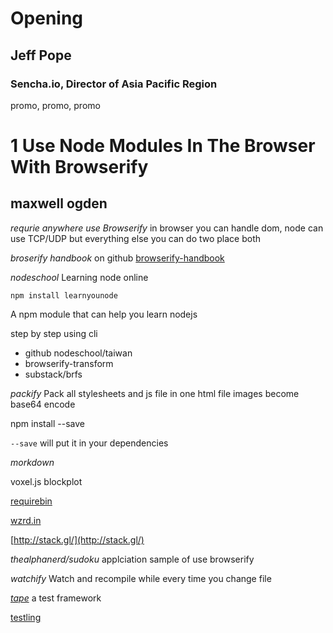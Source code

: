 Opening
==============
## Jeff Pope
### Sencha.io, Director of Asia Pacific Region

promo, promo, promo



1 Use Node Modules In The Browser With Browserify
==============
## maxwell ogden

_requrie anywhere use Browserify_
in browser you can handle dom, node can use TCP/UDP
but everything else you can do two place both

*broserify handbook* on github [browserify-handbook](https://github.com/substack/browserify-handbook)

*nodeschool* [](nodeschool.io)
Learning node online

`npm install learnyounode`

A npm module that can help you learn nodejs

step by step using cli

* github nodeschool/taiwan
* browserify-transform
* substack/brfs

_packify_
Pack all stylesheets and js file in one html file
images become base64 encode

npm install --save

`--save` will put it in your dependencies

_morkdown_

voxel.js
blockplot

[requirebin](http://requirebin.com/)

[wzrd.in](http://wzrd.in/)

[http://stack.gl/](http://stack.gl/)

_thealphanerd/sudoku_
applciation sample of use browserify

_watchify_
Watch and recompile while every time you change file

[_tape_](https://www.npmjs.org/package/tape)
a test framework

[testling](https://ci.testling.com/)


